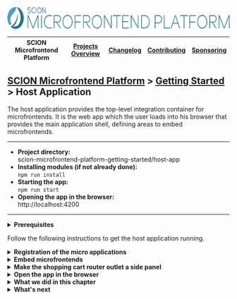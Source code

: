 <a href="/README.md"><img src="/resources/branding/scion-microfrontend-platform-banner.svg" height="50" alt="SCION Microfrontend Platform"></a>

| SCION Microfrontend Platform | [Projects Overview][menu-projects-overview] | [Changelog][menu-changelog] | [Contributing][menu-contributing] | [Sponsoring][menu-sponsoring] |  
| --- | --- | --- | --- | --- |

## [SCION Microfrontend Platform][menu-home] > [Getting Started][menu-getting-started] > Host Application

The host application provides the top-level integration container for microfrontends. It is the web app which the user loads into his browser that provides the main application shell, defining areas to embed microfrontends.

***
- **Project directory:**\
  scion-microfrontend-platform-getting-started/host-app
- **Installing modules (if not already done):**\
  `npm run install`
- **Starting the app:**\
  `npm run start`
- **Opening the app in the browser:**\
  http://localhost:4200
***


<details>
   <summary><strong>Prerequisites</strong></summary>
   <br>
   
If you checked out the `skeleton` branch of the Git repository for this guide, the directory structure should look like this. If not, please refer to [How to complete this guide][link-getting-started#installation] for step-by-step instructions.

```
   scion-microfrontend-platform-getting-started
   ├── host-app
   │   ├── src
   │   │   ├── index.html // HTML template
   │   │   ├── host-controller.ts // TypeScript file
   │   │   └── styles.scss // Sass stylesheet
   │   ├── package.json
   │   └── tsconfig.json
```
</details>

 
Follow the following instructions to get the host application running.

<details>
   <summary><strong>Registration of the micro applications</strong></summary>
   <br>

In this section, we will register the `products`, `shopping cart` and `devtools` web applications as micro applications and start the platform host. Registered micro applications can interact with the platform and other micro applications.

1. Open the TypeScript file `host-controller.ts`.
2. Start the platform and register the micro applications by adding the following content to the `init` method:
   ```ts
        import { MicrofrontendPlatform } from '@scion/microfrontend-platform';   
   
        public async init(): Promise<void> {
   [+]    await MicrofrontendPlatform.startHost({
   [+]      applications: [
   [+]        {symbolicName: 'products-app', manifestUrl: 'http://localhost:4201/manifest.json'},
   [+]        {symbolicName: 'shopping-cart-app', manifestUrl: 'http://localhost:4202/manifest.json'},
   [+]        {symbolicName: 'devtools', manifestUrl: 'https://scion-microfrontend-platform-devtools.vercel.app/assets/manifest.json', intentionCheckDisabled: true, scopeCheckDisabled: true},
   [+]      ],
   [+]    });
        }
   ```

   > Lines to be added are preceded by the [+] mark.

   As the argument to `MicrofrontendPlatform.startHost` we pass the configuration of the platform, which contains at minimum the web applications to register as micro applications. Registered micro applications can connect to the platform and interact with each other. Each application, we assign a unique symbolic name and specify its manifest. The symbolic name is used by the micro application to connect to the platform. The manifest is a special file that contains information about the micro application, such as capabilities that the application provides or intentions that the application has.
</details>

<details>
   <summary><strong>Embed microfrontends</strong></summary>
   <br>

In this section, we will embed the `products`, `shopping cart` and `devtools` microfrontends.
   
1. Open the HTML template `index.html`.
1. Add a button to the HTML template to show the shopping cart, as follows:
   ```html
   <nav>
     <button class="shopping-cart">Shopping Cart</button>
   </nav>
   ```
1. Add three router outlets to the HTML template, as follows:
   ```html
   <sci-router-outlet></sci-router-outlet>
   <sci-router-outlet name="SHOPPING-CART"></sci-router-outlet>
   <sci-router-outlet name="DEV-TOOLS"></sci-router-outlet>
   ```
   In the first router outlet, we will show the `products` microfrontend. It has no name, so it defaults to the primary router outlet. In the second router outlet, we will show the `shopping cart` microfrontend. And in the third router outlet, we will show the `devtools` microfrontend.
   
   > A router outlet is a placeholder that the platform dynamically fills based on the current router state. Using the router, you can instruct an outlet to embed a microfrontend. By giving an outlet a name, you can reference it as the routing target. If not naming an outlet, its name defaults to `primary`. The concept of the router outlet is inspired by the Angular routing mechanism. For more information, refer to the [Developer Guide][link-developer-guide#routing].
1. Open the TypeScript file `host-controller.ts`.
1. Now, we want to route the primary router outlet to display the `products` microfrontend, as follows:

   ```ts
        import { MicrofrontendPlatform, OutletRouter } from '@scion/microfrontend-platform';   
        import { Beans } from '@scion/toolkit/bean-manager';
   
        public async init(): Promise<void> {
          // Start the platform
          await MicrofrontendPlatform.startHost({
            applications: [
              {symbolicName: 'products-app', manifestUrl: 'http://localhost:4201/manifest.json'},
              {symbolicName: 'shopping-cart-app', manifestUrl: 'http://localhost:4202/manifest.json'},
              {symbolicName: 'devtools', manifestUrl: 'https://scion-microfrontend-platform-devtools.vercel.app/assets/manifest.json', intentionCheckDisabled: true, scopeCheckDisabled: true},
            ],
          });
 
   [+]    // Display the `products` microfrontend in the primary router outlet
   [+]    Beans.get(OutletRouter).navigate('http://localhost:4201/products.html');
        }
   ```
   > Lines to be added are preceded by the [+] mark.

   The `OutletRouter` allows us to route the content of a `<sci-router-outlet>`. Since we do not specify a target outlet, navigation refers to the primary router outlet. We get the router via the platform's bean manager.
1. Next, we want to display the `shopping cart` microfrontend when the user clicks the shopping cart button.

   In the constructor, add a click listener to the shopping cart button and invoke the method `onToggleShoppingCart`, as follows:
   ```ts
   import { MessageClient, MicrofrontendPlatform, OutletRouter } from '@scion/microfrontend-platform';
   import { Beans } from '@scion/toolkit/bean-manager';
   
   constructor() {
     document.querySelector('button.shopping-cart').addEventListener('click', () => this.onToggleShoppingCart());
   }
   
   private onToggleShoppingCart(): void {
     // Publish message to toggle the shopping cart panel when the user clicks the shopping cart button
     Beans.get(MessageClient).publish('shopping-cart/toggle-side-panel');
   }
   ```

   For illustration purposes, unlike to embedding the `products` microfrontend, we publish a message to show the `shopping cart` microfrontend. As of now, nothing would happen when the user clicks on that button, because we did not register a message listener yet. It is important to understand that the platform transports that message to all micro applications. Later, when implementing the `shopping cart` micro application, we will subscribe to such messages and navigate accordingly. Of course, we could also use the `OutletRouter` directly. For illustrative purposes, however, we use an alternative approach, which further has the advantage that we do not have to know the URL of the microfrontend to embed it. Instead, we let the providing micro application perform the routing, keeping the microfrontend URL an implementation detail of the micro application that provides the microfrontend.
   
   > Note: It would be even better to use the Intention API for showing a microfrontend, which, however, would go beyond the scope of this Getting Started Guide. For more information, refer to the [Developer Guide][link-developer-guide#routing-in-the-activator].
1. Finally, we want to route the devtools router outlet to display the `devtools` microfrontend, as follows:

   ```ts
        import { MessageClient, MicrofrontendPlatform, OutletRouter } from '@scion/microfrontend-platform';   
        import { Beans } from '@scion/toolkit/bean-manager';
   
        public async init(): Promise<void> {
          // Start the platform
          await MicrofrontendPlatform.startHost({
            applications: [
              {symbolicName: 'products-app', manifestUrl: 'http://localhost:4201/manifest.json'},
              {symbolicName: 'shopping-cart-app', manifestUrl: 'http://localhost:4202/manifest.json'},
              {symbolicName: 'devtools', manifestUrl: 'https://scion-microfrontend-platform-devtools.vercel.app/assets/manifest.json', intentionCheckDisabled: true, scopeCheckDisabled: true},
            ],
          });
 
          // Display the `products` microfrontend in the primary router outlet
          Beans.get(OutletRouter).navigate('http://localhost:4201/products.html');

   [+]    // Display the devtools microfrontend in the devtools router outlet
   [+]    Beans.get(OutletRouter).navigate('https://scion-microfrontend-platform-devtools.vercel.app', {outlet: 'DEV-TOOLS'});
        }
   ```
   > Lines to be added are preceded by the [+] mark.
</details>

<details>
   <summary><strong>Make the shopping cart router outlet a side panel</strong></summary>
   <br>
   
We want the shopping cart outlet to behave like a side panel that the user can expand or collapse by clicking on the shopping cart button.

Therefore, open the stylesheet file `styles.scss` and add the following style:
   
```scss
sci-router-outlet[name="SHOPPING-CART"].sci-empty {
  display: none;
}
```
</details>

<details>
   <summary><strong>Open the app in the browser</strong></summary>
   <br>

We did it! Run `npm run start` to serve the applications.

When you open the page http://localhost:4200, you see:
- the header "Products" provided by the otherwise still empty `products` microfrontend
- the button we prepared for toggling the shopping cart sidebar
- the `devtools` microfrontend

This is not yet much. That is because we first have to implement the micro applications for `products` and `shopping cart`. If you open the console panel of your browser, you will notice that the platform tries to load the manifests for the `products` and `shopping cart` micro applications, which leads to an error because they are not yet available.
</details>

<details>
   <summary><strong>What we did in this chapter</strong></summary>
   <br>

We have added two router outlets to the HTML template of the host application for embedding the `products` and `shopping cart` microfrontends. We are loading the `products` microfrontend using the platform router. For the `shopping cart` microfrontend, we chose an alternative approach. Instead of routing ourselves, we delegate the routing to the `shopping cart` application by publishing a message.

<details>
   <summary>The <code>index.html</code> looks as following:</summary>

```html
<!DOCTYPE html>
<html lang="en">
  <head>
    <title>Webshop</title>
    <link rel="stylesheet" type="text/css" href="styles.scss">
    <script type="module" src="./host-controller.ts"></script>
  </head>
  <body>
    <nav>
      <button class="shopping-cart">Shopping Cart</button>
    </nav>
    <sci-router-outlet></sci-router-outlet>
    <sci-router-outlet name="SHOPPING-CART"></sci-router-outlet>
    <sci-router-outlet name="DEV-TOOLS"></sci-router-outlet>
  </body>
</html>
```
</details>


<details>
   <summary>The <code>host-controller.ts</code> looks as following:</summary>

```ts
import { MessageClient, MicrofrontendPlatform, OutletRouter } from '@scion/microfrontend-platform';
import { Beans } from '@scion/toolkit/bean-manager';

class HostController {

  constructor() {
    document.querySelector('button.shopping-cart').addEventListener('click', () => this.onToggleShoppingCart());
  }

  public async init(): Promise<void> {
    // Start the platform
    await MicrofrontendPlatform.startHost({
      applications: [
        {symbolicName: 'products-app', manifestUrl: 'http://localhost:4201/manifest.json'},
        {symbolicName: 'shopping-cart-app', manifestUrl: 'http://localhost:4202/manifest.json'},
        {symbolicName: 'devtools', manifestUrl: 'https://scion-microfrontend-platform-devtools.vercel.app/assets/manifest.json', intentionCheckDisabled: true, scopeCheckDisabled: true},
      ],
    });

    // Display the products microfrontend in the primary router outlet
    Beans.get(OutletRouter).navigate('http://localhost:4201/products.html');

    // Display the devtools microfrontend in the devtools router outlet
    Beans.get(OutletRouter).navigate('https://scion-microfrontend-platform-devtools.vercel.app', {outlet: 'DEV-TOOLS'});
  }

  private onToggleShoppingCart(): void {
    // Publish message to toggle the shopping cart panel when the user clicks the shopping cart button
    Beans.get(MessageClient).publish('shopping-cart/toggle-side-panel');
  }
}

new HostController().init();
```
</details>

</details>

<details>
   <summary><strong>What's next</strong></summary>
   <br>

   Next, we will develop the `products` micro application so that the user can view the products of our webshop. Click [here][link-getting-started:products-app] to continue. 
</details>

[menu-home]: /README.md
[menu-projects-overview]: /docs/site/projects-overview.md
[menu-changelog]: /docs/site/changelog/changelog.md
[menu-contributing]: /CONTRIBUTING.md
[menu-sponsoring]: /docs/site/sponsoring.md

[menu-getting-started]: /docs/site/getting-started/getting-started.md
[link-getting-started#installation]: /docs/site/getting-started/getting-started.md#how-to-complete-this-guide
[link-developer-guide#routing-in-the-activator]: https://scion-microfrontend-platform-developer-guide.vercel.app/#chapter:activator:routing-in-the-activator
[link-developer-guide#routing]: https://scion-microfrontend-platform-developer-guide.vercel.app/#chapter:embedding-microfrontends
[link-developer-guide#manifest]: https://scion-microfrontend-platform-developer-guide.vercel.app/#chapter:intention-api:manifest
[link-getting-started:products-app]: /docs/site/getting-started/getting-started-products-app.md
